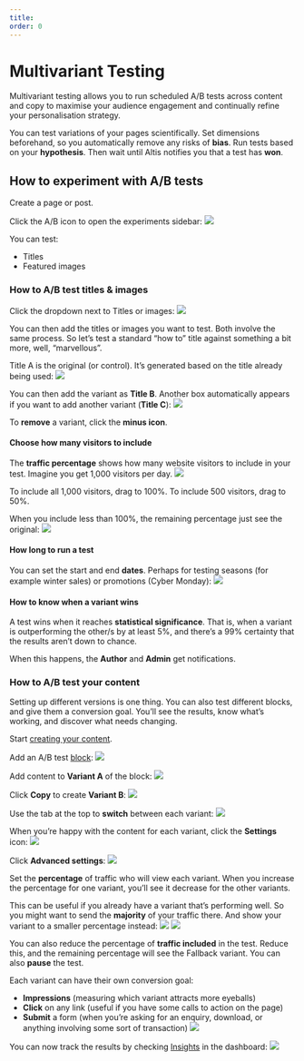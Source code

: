 ```yaml
---
title:
order: 0
---
```


# Multivariant Testing

Multivariant testing allows you to run scheduled A/B tests across content and copy to maximise your audience engagement and continually refine your personalisation strategy.

You can test variations of your pages scientifically. Set dimensions beforehand, so you automatically remove any risks of **bias**. Run tests based on your **hypothesis**. Then wait until Altis notifies you that a test has **won**. 

## How to experiment with A/B tests

Create a page or post.

Click the A/B icon to open the experiments sidebar:
![](../assets/multivariant-testing-image12.png)

You can test:

- Titles
- Featured images

### How to A/B test titles & images

Click the dropdown next to Titles or images:
![](../assets/multivariant-testing-image14.png)

You can then add the titles or images you want to test. Both involve the same process. So let’s test a standard “how to” title against something a bit more, well, “marvellous”. 

Title A is the original (or control). It’s generated based on the title already being used:
![](../assets/multivariant-testing-image10.png)

You can then add the variant as **Title B**. Another box automatically appears if you want to add another variant (**Title C**):
![](../assets/multivariant-testing-image7.png)

To **remove** a variant, click the **minus icon**.

#### Choose how many visitors to include

The **traffic percentage** shows how many website visitors to include in your test. Imagine you get 1,000 visitors per day.
![](../assets/multivariant-testing-image2.png)

To include all 1,000 visitors, drag to 100%. To include 500 visitors, drag to 50%. 

When you include less than 100%, the remaining percentage just see the original:
![](../assets/multivariant-testing-image10.png)

#### How long to run a test

You can set the start and end **dates**. Perhaps for testing seasons (for example winter sales) or promotions (Cyber Monday):
![](../assets/multivariant-testing-image4.png)

#### How to know when a variant wins

A test wins when it reaches **statistical significance**. That is, when a variant is outperforming the other/s by at least 5%, and there’s a 99% certainty that the results aren’t down to chance.

When this happens, the **Author** and **Admin** get notifications. 

### How to A/B test your content

Setting up different versions is one thing. You can also test different blocks, and give them a conversion goal. You’ll see the results, know what’s working, and discover what needs changing. 

Start [creating your content](../content-and-content-blocks/content-creation.md).

Add an A/B test [block](../content-and-content-blocks/creating-content-with-blocks.md):
![](../assets/multivariant-testing-image16.png)

Add content to **Variant A** of the block:
![](../assets/multivariant-testing-image3.png)

Click **Copy** to create **Variant B**:
![](../assets/multivariant-testing-image1.png)

Use the tab at the top to **switch** between each variant:
![](../assets/multivariant-testing-image5.png)

When you’re happy with the content for each variant, click the **Settings** icon:
![](../assets/multivariant-testing-image9.png)

Click **Advanced settings**:
![](../assets/multivariant-testing-image13.png)

Set the **percentage** of traffic who will view each variant. When you increase the percentage for one variant, you’ll see it decrease for the other variants. 

This can be useful if you already have a variant that’s performing well. So you might want to send the **majority** of your traffic there. And show your variant to a smaller percentage instead:
![](../assets/multivariant-testing-image15.png)
![](../assets/multivariant-testing-image6.png)

You can also reduce the percentage of **traffic included** in the test. Reduce this, and the remaining percentage will see the Fallback variant. You can also **pause** the test. 

Each variant can have their own conversion goal:

- **Impressions** (measuring which variant attracts more eyeballs)
- **Click** on any link (useful if you have some calls to action on the page)
- **Submit** a form (when you’re asking for an enquiry, download, or anything involving some sort of transaction)
![](../assets/multivariant-testing-image8.png)

You can now track the results by checking [Insights](insights.md) in the dashboard:
![](../assets/multivariant-testing-image11.png)
